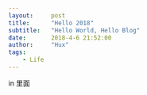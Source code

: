 ```yaml
---
layout:     post
title:      "Hello 2018"
subtitle:   "Hello World, Hello Blog"
date:       2018-4-6 21:52:00
author:     "Hux"
tags:
    - Life
---
```

in 里面